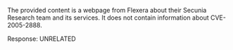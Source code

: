 The provided content is a webpage from Flexera about their Secunia Research team and its services. It does not contain information about CVE-2005-2888.

Response: UNRELATED
